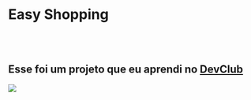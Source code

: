 <h1>Easy Shopping</h1>
<br>
<br>
<h2>Esse foi um projeto que eu aprendi no <a href="https://rodolfomori.com.br/devclub">DevClub</a></h2>

<img src="https://github.com/Alessandra-Dev/easy-shopping/blob/main/DESAFIO%20GirlCellPhone%20Git/assets/girlcellphone-desktop.jpeg?raw=true">


